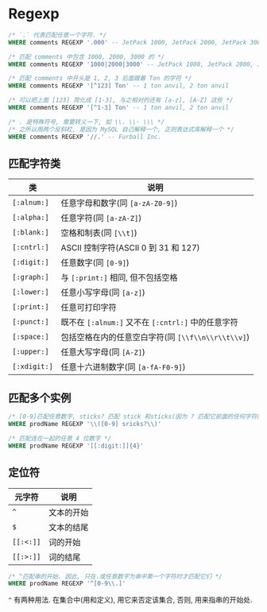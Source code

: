 # Regexp

```sql
/* `.` 代表匹配任意一个字符. */
WHERE comments REGEXP '.000' -- JetPack 1000, JetPack 2000, JetPack 3000
```

```sql
/* 匹配 comments 中包含 1000, 2000, 3000 的 */
WHERE comments REGEXP '1000|2000|3000' -- JetPack 1000, JetPack 2000, JetPack 3000
```

```sql
/* 匹配 comments 中开头是 1, 2, 3 后面跟着 Ton 的字符 */
WHERE comments REGEXP '[^123] Ton' -- 1 ton anvil, 2 ton anvil
```

```sql
/* 可以把上面 [123] 简化成 [1-3], 与之相对的还有 [a-z], [A-Z] 这些 */
WHERE comments REGEXP '[^1-3] Ton' -- 1 ton anvil, 2 ton anvil
```

```sql
/* . 是特殊符号, 需要转义一下, 如 \\. \\- \\\ */
/* 之所以用两个反斜杠, 是因为 MySQL 自己解释一个, 正则表达式库解释一个 */
WHERE comments REGEXP '//.' -- Furball Inc.
```

## 匹配字符类

| 类           | 说明                                               |
| ------------ | -------------------------------------------------- |
| `[:alnum:]`  | 任意字母和数字(同 `[a-zA-Z0-9]`)                   |
| `[:alpha:]`  | 任意字符(同 `[a-zA-Z]`)                           |
| `[:blank:]`  | 空格和制表(同 `[\\t]`)                            |
| `[:cntrl:]`  | ASCII 控制字符(ASCII 0 到 31 和 127)               |
| `[:digit:]`  | 任意数字(同 `[0-9]`)                              |
| `[:graph:]`  | 与 `[:print:]` 相同, 但不包括空格                  |
| `[:lower:]`  | 任意小写字母(同 `[a-z]`)                           |
| `[:print:]`  | 任意可打印字符                                     |
| `[:punct:]`  | 既不在 `[:alnum:]` 又不在 `[:cntrl:]` 中的任意字符 |
| `[:space:]`  | 包括空格在内的任意空白字符(同 `[\\f\\n\\r\\t\\v]`) |
| `[:upper:]`  | 任意大写字母(同 `[A-Z]`)                           |
| `[:xdigit:]` | 任意十六进制数字(同 `[a-fA-F0-9]`)                 |

## 匹配多个实例

```sql
/* [0-9]匹配任意数字, sticks? 匹配 stick 和sticks(因为 ? 匹配它前面的任何字符的 0 次或 1 次出现) */
WHERE prodName REGEXP '\\([0-9] sricks?\\)'
```

```sql
/* 匹配连在一起的任意 4 位数字 */
WHERE prodName REGEXP '[[:digit:]]{4}'
```

## 定位符

| 元字符    | 说明       |
| --------- | ---------- |
| `^`       | 文本的开始 |
| `$`       | 文本的结尾 |
| `[[:<:]]` | 词的开始   |
| `[[:>:]]` | 词的结尾   |

```sql
/* ^匹配串的开始. 因此, 只在.或任意数字为串中第一个字符时才匹配它们 */
WHERE prodName REGEXP '^[0-9\\.]'
```

`^` 有两种用法. 在集合中(用和定义), 用它来否定该集合, 否则, 用来指串的开始处.
